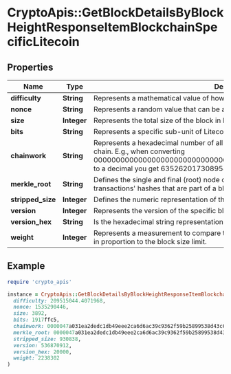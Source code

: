 # CryptoApis::GetBlockDetailsByBlockHeightResponseItemBlockchainSpecificLitecoin

## Properties

| Name | Type | Description | Notes |
| ---- | ---- | ----------- | ----- |
| **difficulty** | **String** | Represents a mathematical value of how hard it is to find a valid hash for this block. |  |
| **nonce** | **String** | Represents a random value that can be adjusted to satisfy the Proof of Work |  |
| **size** | **Integer** | Represents the total size of the block in Bytes. |  |
| **bits** | **String** | Represents a specific sub-unit of Litecoin. Bits have two-decimal precision. |  |
| **chainwork** | **String** | Represents a hexadecimal number of all the hashes necessary to produce the current chain. E.g., when converting 0000000000000000000000000000000000000000000086859f7a841475b236fd to a decimal you get 635262017308958427068157 hashes, or 635262 exahashes. |  |
| **merkle_root** | **String** | Defines the single and final (root) node of a Merkle tree. It is the combined hash of all transactions&#39; hashes that are part of a blockchain block. |  |
| **stripped_size** | **Integer** | Defines the numeric representation of the block size excluding the witness data. |  |
| **version** | **Integer** | Represents the version of the specific block on the blockchain. |  |
| **version_hex** | **String** | Is the hexadecimal string representation of the block&#39;s version. |  |
| **weight** | **Integer** | Represents a measurement to compare the size of different transactions to each other in proportion to the block size limit. |  |

## Example

```ruby
require 'crypto_apis'

instance = CryptoApis::GetBlockDetailsByBlockHeightResponseItemBlockchainSpecificLitecoin.new(
  difficulty: 209515044.4071968,
  nonce: 1535290446,
  size: 3892,
  bits: 1917ffc5,
  chainwork: 0000047a031ea2dedc1db49eee2ca6d6ac39c9362f59b25899538d43c6c68bc7,
  merkle_root: 0000047a031ea2dedc1db49eee2ca6d6ac39c9362f59b25899538d43c6c68bc7,
  stripped_size: 930838,
  version: 536870912,
  version_hex: 20000,
  weight: 2238302
)
```


